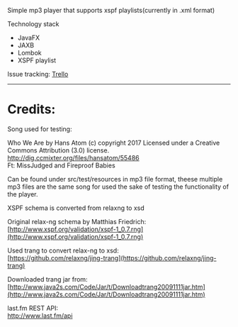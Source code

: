 Simple mp3 player that supports xspf playlists(currently in .xml format)

Technology stack
 - JavaFX
 - JAXB
 - Lombok
 - XSPF playlist

Issue tracking: [Trello](https://trello.com/b/BuztadAe)

---
# Credits:   #

Song used for testing:

Who We Are by Hans Atom (c) copyright 2017 Licensed under a Creative Commons Attribution (3.0) license. http://dig.ccmixter.org/files/hansatom/55486  
Ft: MissJudged and Fireproof Babies

Can be found under src/test/resources in mp3 file format, theese multiple mp3 files are the same song for used the sake of testing the functionality of the player.

XSPF schema is converted from relaxng to xsd  

Original relax-ng schema by Matthias Friedrich:
[http://www.xspf.org/validation/xspf-1_0.7.rng](http://www.xspf.org/validation/xspf-1_0.7.rng)

Used trang to convert relax-ng to xsd:  
[https://github.com/relaxng/jing-trang](https://github.com/relaxng/jing-trang)  

Downloaded trang jar from:  
[http://www.java2s.com/Code/Jar/t/Downloadtrang20091111jar.htm](http://www.java2s.com/Code/Jar/t/Downloadtrang20091111jar.htm)  

last.fm REST API:  
http://www.last.fm/api
